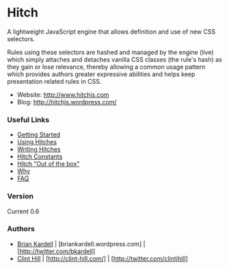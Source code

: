 Hitch
=========
A lightweight JavaScript engine that allows definition and use of new CSS selectors.  

Rules using these selectors are hashed and managed by the engine (live) which 
simply attaches and detaches vanilla CSS classes (the rule's hash) as they gain or lose relevance, 
thereby allowing a common usage pattern which provides authors greater expressive abilities 
and helps keep presentation related rules in CSS.

* Website: http://www.hitchjs.com
* Blog:    http://hitchjs.wordpress.com/


### Useful Links
* [Getting Started](https://github.com/bkardell/Hitch/wiki/Getting-Started)
* [Using Hitches](https://github.com/bkardell/Hitch/wiki/Using-Hitches)
* [Writing Hitches](https://github.com/bkardell/Hitch/wiki/Writing-Hitches)
* [Hitch Constants](https://github.com/bkardell/Hitch/wiki/Hitch-Constants)
* [Hitch "Out of the box"](https://github.com/bkardell/Hitch/wiki/Out-of-the-Box)
* [Why](https://github.com/bkardell/Hitch/wiki/Why-Hitch)
* [FAQ](https://github.com/bkardell/Hitch/wiki/FAQ)


### Version
Current 0.6

### Authors
* [Brian Kardell](mailto:bkardell@gmail.com?subject=Hitch) | [briankardell.wordpress.com] | [http://twitter.com/bkardell]
* [Clint Hill](mailto:clint.hill@gmail.com?subject=Hitch) | [http://clint-hill.com/] | [http://twitter.com/clintjhill] 
